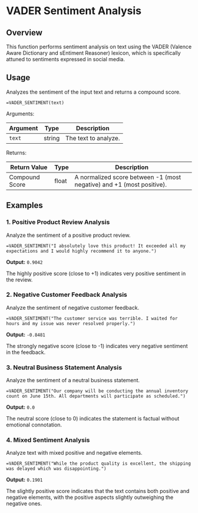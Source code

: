 # VADER Sentiment Analysis

## Overview

This function performs sentiment analysis on text using the VADER (Valence Aware Dictionary and sEntiment Reasoner) lexicon, which is specifically attuned to sentiments expressed in social media.

## Usage

Analyzes the sentiment of the input text and returns a compound score.

```excel
=VADER_SENTIMENT(text)
```

Arguments:

| Argument | Type   | Description                   |
|----------|--------|-------------------------------|
| `text`   | string | The text to analyze.          |

Returns:

| Return Value   | Type  | Description                                                                 |
|----------------|-------|-----------------------------------------------------------------------------|
| Compound Score | float | A normalized score between -1 (most negative) and +1 (most positive). |

## Examples

### 1. Positive Product Review Analysis
Analyze the sentiment of a positive product review.

```excel
=VADER_SENTIMENT("I absolutely love this product! It exceeded all my expectations and I would highly recommend it to anyone.")
```
**Output:** `0.9042`

The highly positive score (close to +1) indicates very positive sentiment in the review.

### 2. Negative Customer Feedback Analysis
Analyze the sentiment of negative customer feedback.

```excel
=VADER_SENTIMENT("The customer service was terrible. I waited for hours and my issue was never resolved properly.")
```
**Output:** `-0.8481`

The strongly negative score (close to -1) indicates very negative sentiment in the feedback.

### 3. Neutral Business Statement Analysis
Analyze the sentiment of a neutral business statement.

```excel
=VADER_SENTIMENT("Our company will be conducting the annual inventory count on June 15th. All departments will participate as scheduled.")
```
**Output:** `0.0`

The neutral score (close to 0) indicates the statement is factual without emotional connotation.

### 4. Mixed Sentiment Analysis
Analyze text with mixed positive and negative elements.

```excel
=VADER_SENTIMENT("While the product quality is excellent, the shipping was delayed which was disappointing.")
```
**Output:** `0.1901`

The slightly positive score indicates that the text contains both positive and negative elements, with the positive aspects slightly outweighing the negative ones.